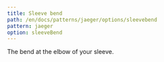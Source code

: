 ```yaml
---
title: Sleeve bend
path: /en/docs/patterns/jaeger/options/sleevebend
pattern: jaeger
option: sleeveBend
---
```


The bend at the elbow of your sleeve.

